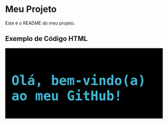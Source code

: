 # Meu Projeto

Este é o README do meu projeto.

## Exemplo de Código HTML

<!-- Importando a fonte VT323 -->
<link href="https://fonts.googleapis.com/css2?family=VT323&display=swap" rel="stylesheet">

<div style="font-family: 'VT323', monospace; color: #41B8D5; background-color: black; padding: 20px;">
    <h1 style="font-size: 3em; text-shadow: 1px 1px 0 #000, 2px 2px 0 #000, 3px 3px 0 #000, 4px 4px 0 #000, 5px 5px 0 #000;">
        Olá, bem-vindo(a) ao meu GitHub!
    </h1>
</div>
